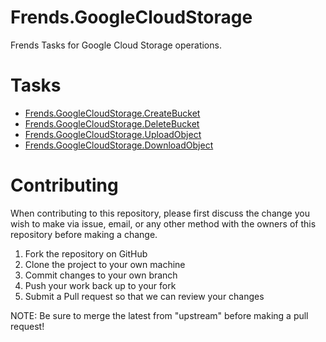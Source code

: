 # Frends.GoogleCloudStorage

Frends Tasks for Google Cloud Storage operations.

# Tasks

- [Frends.GoogleCloudStorage.CreateBucket](Frends.GoogleCloudStorage.CreateBucket/README.md)
- [Frends.GoogleCloudStorage.DeleteBucket](Frends.GoogleCloudStorage.DeleteBucket/README.md)
- [Frends.GoogleCloudStorage.UploadObject](Frends.GoogleCloudStorage.UploadObject/README.md)
- [Frends.GoogleCloudStorage.DownloadObject](Frends.GoogleCloudStorage.DownloadObject/README.md)

# Contributing
When contributing to this repository, please first discuss the change you wish to make via issue, email, or any other method with the owners of this repository before making a change.

1. Fork the repository on GitHub
2. Clone the project to your own machine
3. Commit changes to your own branch
4. Push your work back up to your fork
5. Submit a Pull request so that we can review your changes

NOTE: Be sure to merge the latest from "upstream" before making a pull request!